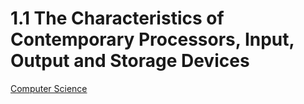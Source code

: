 # 1.1 The Characteristics of Contemporary Processors, Input, Output and Storage Devices
[Computer Science](Computer%20Science.md)
